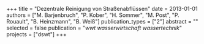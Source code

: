 +++
title = "Dezentrale Reinigung von Straßenabflüssen"
date = 2013-01-01
authors = ["M. Barjenbruch", "P. Kober", "H. Sommer", "M. Post", "P. Rouault", "B. Heinzmann", "B. Weiß"]
publication_types = ["2"]
abstract = ""
selected = false
publication = "*wwt wasserwirtschaft wassertechnik*"
projects = ["dswt"]
+++

